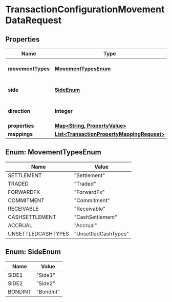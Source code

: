 
# TransactionConfigurationMovementDataRequest

## Properties
Name | Type | Description | Notes
------------ | ------------- | ------------- | -------------
**movementTypes** | [**MovementTypesEnum**](#MovementTypesEnum) | The Movement Types | 
**side** | [**SideEnum**](#SideEnum) | The Movement Side | 
**direction** | **Integer** | The Movement direction | 
**properties** | [**Map&lt;String, PropertyValue&gt;**](PropertyValue.md) |  |  [optional]
**mappings** | [**List&lt;TransactionPropertyMappingRequest&gt;**](TransactionPropertyMappingRequest.md) |  |  [optional]


<a name="MovementTypesEnum"></a>
## Enum: MovementTypesEnum
Name | Value
---- | -----
SETTLEMENT | &quot;Settlement&quot;
TRADED | &quot;Traded&quot;
FORWARDFX | &quot;ForwardFx&quot;
COMMITMENT | &quot;Commitment&quot;
RECEIVABLE | &quot;Receivable&quot;
CASHSETTLEMENT | &quot;CashSettlement&quot;
ACCRUAL | &quot;Accrual&quot;
UNSETTLEDCASHTYPES | &quot;UnsettledCashTypes&quot;


<a name="SideEnum"></a>
## Enum: SideEnum
Name | Value
---- | -----
SIDE1 | &quot;Side1&quot;
SIDE2 | &quot;Side2&quot;
BONDINT | &quot;BondInt&quot;



